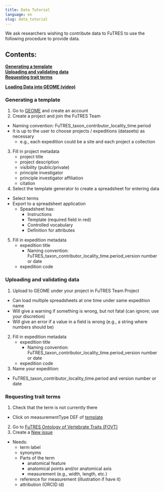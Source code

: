 ```yaml
---
title: Data Tutorial
language: en
slug: data_tutorial
---
```

We ask researchers wishing to contribute data to FuTRES to use the following procedure to provide data.  

<h2>Contents:</h2>
<b><a href="#Generating a template">Generating a template</a></b> <br>
<b><a href="#Uploading and validating data">Uploading and validating data</a></b> <br>
<b><a href="#Requesting trait terms">Requesting trait terms</a></b> <br>

<a href="https://www.youtube.com/watch?v=WyJKmFsUVKc"><strong>Loading Data into GEOME (video)</strong></a>

<h3 id="Generating a template">Generating a template</h3>

1. Go to <a href="https://geome-db.org/about">GEOME</a> and create an account
2. Create a project and join the FuTRES Team
  * Naming convention: FuTRES_taxon_contributor_locality_time.period
  * It is up to the user to choose projects / expeditions (datasets) as necessary
      - e.g., each expedition could be a site and each project a collection
3. Fill in project metadata
      - project title
      - project description
      - visibility (public/private)
      - principle investigator
      - principle investigator affiliation
      - citation
4. Select the template generator to create a spreadsheet for entering data
  * Select terms
  * Export to a spreadsheet application
    + Speadsheet has:
      - Instructions
      - Template (required field in red)
      - Controlled vocabulary
      - Definition for attributes
5. Fill in expedition metadata
      - expedition title
        - Naming convention: FuTRES_taxon_contributor_locality_time.period_version number or date
      - expedition code

<h3 id="Uploading and validating data"> Uploading and validating data</h3>

1. Upload to GEOME under your project in FuTRES Team Project
  * Can load multiple spreadsheets at one time under same expedition name
  * Will give a warning if something is wrong, but not fatal (can ignore; use your discretion)
  * Will give an error if a value in a field is wrong (e.g., a string where numbers should be)
2. Fill in expedition metadata
      - expedition title
        - Naming convention: FuTRES_taxon_contributor_locality_time.period_version number or date
      - expedition code 
3. Name your expedition:
  * FuTRES_taxon_contributor_locality_time.period and version number or date

<h3 id="Requesting trait terms">Requesting trait terms</h3>

1. Check that the term is not currently there
  * Click on measurementType DEF of <a href="https://geome-db.org/workbench/template">template</a>
2. Go to <a href="https://github.com/futres/fovt">FuTRES Ontology of Vertebrate Traits (FOVT)</a>
3. Create a <a href="https://github.com/futres/fovt-data-pipeline/issues/new">New issue</a>
  * Needs:
    + term label
    + synonyms
    + Parts of the term
      - anatomical feature
      - anatomical points and/or anatomical axis
      - measurement (e.g., width, length, etc.)
    + reference for measurement (illustration if have it)
    + attribution (ORCID id)
